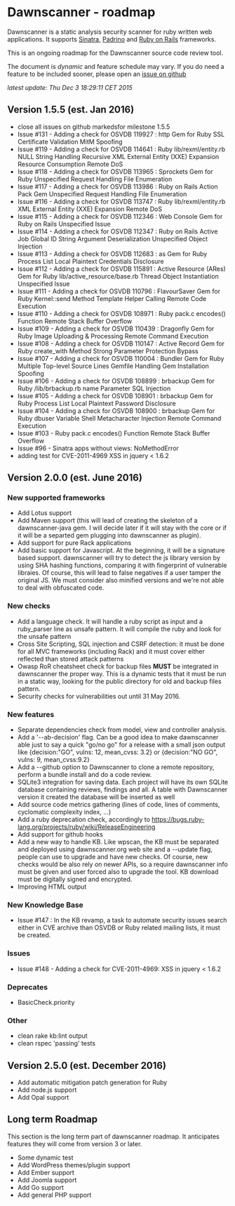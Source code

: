 # Dawnscanner - roadmap

Dawnscanner is a static analysis security scanner for ruby written web applications.
It supports [Sinatra](http://www.sinatrarb.com),
[Padrino](http://www.padrinorb.com) and [Ruby on Rails](http://rubyonrails.org)
frameworks.

This is an ongoing roadmap for the Dawnscanner source code review tool.

The document is _dynamic_ and feature schedule may vary. If you do need a
feature to be included sooner, please open an [issue on
github](https://github.com/thesp0nge/dawnscanner/issues/new)

_latest update: Thu Dec  3 18:29:11 CET 2015_


## Version 1.5.5 (est. Jan 2016)

* close all issues on github markedsfor milestone 1.5.5
* Issue #131 - Adding a check for OSVDB 119927 : http Gem for Ruby SSL Certificate Validation MitM Spoofing
* Issue #119 - Adding a check for OSVDB 114641 : Ruby lib/rexml/entity.rb NULL String Handling Recursive XML External Entity (XXE) Expansion Resource Consumption Remote DoS
* Issue #118 - Adding a check for OSVDB 113965 : Sprockets Gem for Ruby Unspecified Request Handling File Enumeration
* Issue #117 - Adding a check for OSVDB 113986 : Ruby on Rails Action Pack Gem Unspecified Request Handling File Enumeration
* Issue #116 - Adding a check for OSVDB 113747 : Ruby lib/rexml/entity.rb XML External Entity (XXE) Expansion Remote DoS
* Issue #115 - Adding a check for OSVDB 112346 : Web Console Gem for Ruby on Rails Unspecified Issue
* Issue #114 - Adding a check for OSVDB 112347 : Ruby on Rails Active Job Global ID String Argument Deserialization Unspecified Object Injection
* Issue #113 - Adding a check for OSVDB 112683 : as Gem for Ruby Process List Local Plaintext Credentials Disclosure
* Issue #112 - Adding a check for OSVDB 115891 : Active Resource (ARes) Gem for Ruby lib/active_resource/base.rb Thread Object Instantiation Unspecified Issue
* Issue #111 - Adding a check for OSVDB 110796 : FlavourSaver Gem for Ruby Kernel::send Method Template Helper Calling Remote Code Execution
* Issue #110 - Adding a check for OSVDB 108971 : Ruby pack.c encodes() Function Remote Stack Buffer Overflow
* Issue #109 - Adding a check for OSVDB 110439 : Dragonfly Gem for Ruby Image Uploading & Processing Remote Command Execution
* Issue #108 - Adding a check for OSVDB 110147 : Active Record Gem for Ruby create_with Method Strong Parameter Protection Bypass
* Issue #107 - Adding a check for OSVDB 110004 : Bundler Gem for Ruby Multiple Top-level Source Lines Gemfile Handling Gem Installation Spoofing
* Issue #106 - Adding a check for OSVDB 108899 : brbackup Gem for Ruby /lib/brbackup.rb name Parameter SQL Injection
* Issue #105 - Adding a check for OSVDB 108901 : brbackup Gem for Ruby Process List Local Plaintext Password Disclosure
* Issue #104 - Adding a check for OSVDB 108900 : brbackup Gem for Ruby dbuser Variable Shell Metacharacter Injection Remote Command Execution
* Issue #103 - Ruby pack.c encodes() Function Remote Stack Buffer Overflow
* Issue #96 - Sinatra apps without views: NoMethodError
* adding test for CVE-2011-4969  XSS in jquery < 1.6.2


## Version 2.0.0 (est. June 2016)

### New supported frameworks

* Add Lotus support
* Add Maven support (this will lead of creating the skeleton of a
  dawnscanner-java gem. I will decide later if it will stay with the core or if
  it will be a separted gem plugging into dawnscanner as plugin).
* Add support for pure Rack applications
* Add basic support for Javascript. At the beginning, it will be a signature
  based support. dawnscanner will try to detect the js library version by using
  SHA hashing functions, comparing it with fingerprint of vulnerable libraies.
  Of course, this will lead to false negatives if a user tamper the original
  JS. We must consider also minified versions and we're not able to deal with
  obfuscated code.

### New checks

* Add a language check. It will handle a ruby script as input and a
  ruby\_parser line as unsafe pattern. It will compile the ruby and look for
  the unsafe pattern
* Cross Site Scripting, SQL injection and CSRF detection: it must be done for
  all MVC frameworks (including Rack) and it must cover either reflected than
  stored attack patterns
* Owasp RoR cheatsheet check for backup files **MUST** be integrated in
  dawnscanner the proper way. This is a dynamic tests that it must be run in a
  static way, looking for the public directory for old and backup files
  pattern.
* Security checks for vulnerabilities out until 31 May 2016.

### New features

* Separate dependencies check from model, view and controller analysis.
* Add a '--ab-decision' flag. Can be a good idea to make dawnscanner able just
  to say a quick "go/no go" for a release with a small json output like
  {decision:"GO", vulns: 12, mean\_cvss: 3.2} or {decision:"NO GO", vulns: 9,
  mean\_cvss:9.2}
* Add a --github option to Dawnscanner to clone a remote repository, perform
  a bundle install and do a code review.
* SQLite3 integration for saving data. Each project will have its own SQLite
  database containing reviews, findings and all. A table with Dawnscanner
  version it created the database will be inserted as well
* Add source code metrics gathering (lines of code, lines of comments,
  cyclomatic complexity index, ...)
* Add a ruby deprecation check, accordingly to
  https://bugs.ruby-lang.org/projects/ruby/wiki/ReleaseEngineering
* Add support for github hooks
* Add a new way to handle KB. Like wpscan, the KB must be separated and
  deployed using dawnscanner.org web site and a --update flag, people can use
  to upgrade and have new checks. Of course, new checks would be also rely on
  newer APIs, so a require dawnscanner info must be given and user forced also
  to upgrade the tool. KB download must be digitally signed and encrypted.
* Improving HTML output

### New Knowledge Base

* Issue #147 : In the KB revamp, a task to automate security issues search
  either in CVE archive than OSVDB or Ruby related mailing lists, it must be
  created.

### Issues

* Issue #148 - Adding a check for CVE-2011-4969:  XSS in jquery < 1.6.2

### Deprecates

* BasicCheck.priority

### Other

* clean rake kb:lint output
* clean rspec 'passing' tests

## Version 2.5.0 (est. December 2016)

* Add automatic mitigation patch generation for Ruby
* Add node.js support
* Add Opal support

## Long term Roadmap

This section is the long term part of dawnscanner roadmap. It anticipates
features they will come from version 3 or later.

* Some dynamic test
* Add WordPress themes/plugin support
* Add Ember support
* Add Joomla support
* Add Go support
* Add general PHP support
